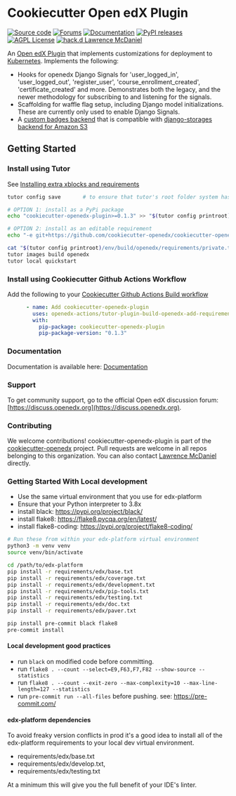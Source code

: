 # Cookiecutter Open edX Plugin

[![Source code](https://img.shields.io/static/v1?logo=github&label=Git&style=flat-square&color=brightgreen&message=Source%20code)](https://github.com/cookiecutter-openedx/cookiecutter-openedx-plugin)
[![Forums](https://img.shields.io/static/v1?logo=discourse&label=Forums&style=flat-square&color=000000&message=discuss.openedx.org)](https://discuss.openedx.org/tag/cookiecutter)
[![Documentation](https://img.shields.io/static/v1?&label=Documentation&style=flat-square&color=000000&message=Documentation)](https://github.com/cookiecutter-openedx/cookiecutter-openedx-plugin)
[![PyPI releases](https://img.shields.io/pypi/v/cookiecutter-openedx-plugin?logo=python&logoColor=white)](https://pypi.org/project/cookiecutter-openedx-plugin)
[![AGPL License](https://img.shields.io/github/license/overhangio/tutor.svg?style=flat-square)](https://www.gnu.org/licenses/agpl-3.0.en.html)
[![hack.d Lawrence McDaniel](https://img.shields.io/badge/hack.d-Lawrence%20McDaniel-orange.svg)](https://lawrencemcdaniel.com)

An [Open edX Plugin](https://blog.lawrencemcdaniel.com/getting-started-with-open-edx-plugin-architecture/) that implements customizations for deployment to [Kubernetes](https://kubernetes.io/). Implements the following:

- Hooks for openedx Django Signals for 'user_logged_in', 'user_logged_out', 'register_user', 'course_enrollment_created', 'certificate_created' and more. Demonstrates both the legacy, and the newer methodology for subscribing to and listening for the signals.
- Scaffolding for waffle flag setup, including Django model initializations. These are currently only used to enable Django Signals.
- A [custom badges backend](https://github.com/openedx/edx-platform/tree/master/lms/djangoapps/badges/backends) that is compatible with [django-storages backend for Amazon S3](https://django-storages.readthedocs.io/en/latest/backends/amazon-S3.html)

## Getting Started

### Install using Tutor

See [Installing extra xblocks and requirements](https://docs.tutor.overhang.io/configuration.html)

```bash
tutor config save       # to ensure that tutor's root folder system has been created

# OPTION 1: install as a PyPi package
echo "cookiecutter-openedx-plugin>=0.1.3" >> "$(tutor config printroot)/env/build/openedx/requirements/private.txt"

# OPTION 2: install as an editable requirement
echo "-e git+https://github.com/cookiecutter-openedx/cookiecutter-openedx-plugin.git" >> "$(tutor config printroot)/env/build/openedx/requirements/private.txt"

cat "$(tutor config printroot)/env/build/openedx/requirements/private.txt"
tutor images build openedx
tutor local quickstart
```

### Install using Cookiecutter Github Actions Workflow

Add the following to your [Cookiecutter Github Actions Build workflow](https://github.com/cookiecutter-openedx/cookiecutter-openedx-devops/blob/main/%7B%7Bcookiecutter.github_repo_name%7D%7D/.github/workflows/build-openedx.yml)

```yaml
      - name: Add cookiecutter-openedx-plugin
        uses: openedx-actions/tutor-plugin-build-openedx-add-requirement
        with:
          pip-package: cookiecutter-openedx-plugin
          pip-package-version: "0.1.3"
```

### Documentation

Documentation is available here: [Documentation](https://github.com/cookiecutter-openedx/cookiecutter-openedx-plugin)

### Support

To get community support, go to the official Open edX discussion forum: [https://discuss.openedx.org](https://discuss.openedx.org).

### Contributing

We welcome contributions! cookiecutter-openedx-plugin is part of the [cookiecutter-openedx](https://github.com/cookiecutter-openedx) project. Pull requests are welcome in all repos belonging to this organization. You can also contact [Lawrence McDaniel](https://lawrencemcdaniel.com/contact) directly.

### Getting Started With Local development

- Use the same virtual environment that you use for edx-platform
- Ensure that your Python interpreter to 3.8x
- install black: <https://pypi.org/project/black/>
- install flake8: <https://flake8.pycqa.org/en/latest/>
- install flake8-coding: <https://pypi.org/project/flake8-coding/>

```bash
# Run these from within your edx-platform virtual environment
python3 -m venv venv
source venv/bin/activate

cd /path/to/edx-platform
pip install -r requirements/edx/base.txt
pip install -r requirements/edx/coverage.txt
pip install -r requirements/edx/development.txt
pip install -r requirements/edx/pip-tools.txt
pip install -r requirements/edx/testing.txt
pip install -r requirements/edx/doc.txt
pip install -r requirements/edx/paver.txt

pip install pre-commit black flake8
pre-commit install
```

#### Local development good practices

- run `black` on modified code before committing.
- run `flake8 . --count --select=E9,F63,F7,F82 --show-source --statistics`
- run `flake8 . --count --exit-zero --max-complexity=10 --max-line-length=127 --statistics`
- run `pre-commit run --all-files` before pushing. see: <https://pre-commit.com/>

#### edx-platform dependencies

To avoid freaky version conflicts in prod it's a good idea to install all of the edx-platform requirements to your local dev virtual environment.

- requirements/edx/base.txt
- requirements/edx/develop.txt,
- requirements/edx/testing.txt

At a minimum this will give you the full benefit of your IDE's linter.
